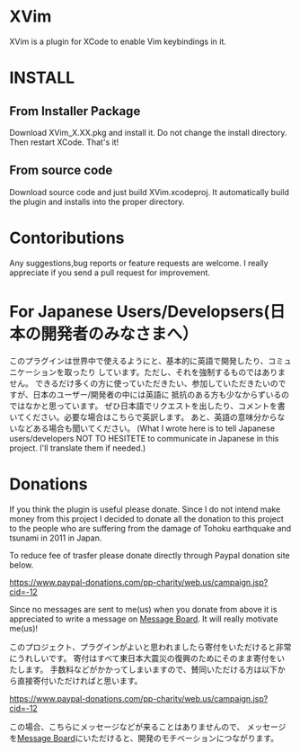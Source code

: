 XVim
=======

XVim is a plugin for XCode to enable Vim keybindings in it.


INSTALL
=======

From Installer Package
--------

Download XVim_X.XX.pkg and install it. Do not change the install directory.
Then restart XCode. That's it!


From source code
-----------------

Download source code and just build XVim.xcodeproj.
It automatically build the plugin and installs into the proper directory.


Contoributions
==============
Any suggestions,bug reports or feature requests are welcome.
I really appreciate if you send a pull request for improvement.


For Japanese Users/Developsers(日本の開発者のみなさまへ）
==================================================
このプラグインは世界中で使えるようにと、基本的に英語で開発したり、コミュニケーションを取ったり
しています。ただし、それを強制するものではありません。
できるだけ多くの方に使っていただきたい、参加していただきたいのですが、日本のユーザー/開発者の中には英語に
抵抗のある方も少なからずいるのではなかと思っています。
ぜひ日本語でリクエストを出したり、コメントを書いてください。必要な場合はこちらで英訳します。
あと、英語の意味分からないなどある場合も聞いてください。
(What I wrote here is to tell Japanese users/developers NOT TO HESITETE to communicate in Japanese in this project. I'll translate them if needed.)


Donations
===========
If you think the plugin is useful please donate.
Since I do not intend make money from this project I decided to donate all the donation
to this project to the people who are suffering from the damage of Tohoku earthquake and tsunami in 2011 in Japan.

To reduce fee of trasfer please donate directly through Paypal donation site below.

https://www.paypal-donations.com/pp-charity/web.us/campaign.jsp?cid=-12

Since no messages are sent to me(us) when you donate from above
it is appreciated to write a message on [Message Board]( https://github.com/JugglerShu/XVim/wiki/Donation-massges-to-XVim ).
It will really motivate me(us)!

このプロジェクト、プラグインがよいと思われましたら寄付をいただけると非常にうれしいです。
寄付はすべて東日本大震災の復興のためにそのまま寄付をいたします。
手数料などがかかってしまいますので、賛同いただける方は以下から直接寄付いただければと思います。

https://www.paypal-donations.com/pp-charity/web.us/campaign.jsp?cid=-12

この場合、こちらにメッセージなどが来ることはありませんので、
メッセージを[Message Board]( https://github.com/JugglerShu/XVim/wiki/Donation-massges-to-XVim )にいただけると、開発のモチベーションにつながります。
